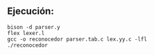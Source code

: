 ## Ejecución:
```
bison -d parser.y
flex lexer.l
gcc -o reconocedor parser.tab.c lex.yy.c -lfl
./reconocedor
```
